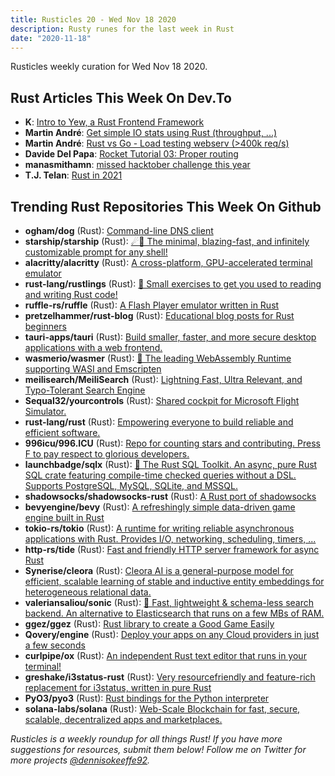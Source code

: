 ```yaml
---
title: Rusticles 20 - Wed Nov 18 2020
description: Rusty runes for the last week in Rust
date: "2020-11-18"
---
```


Rusticles weekly curation for Wed Nov 18 2020.

## Rust Articles This Week On Dev.To

- **K**: [Intro to Yew, a Rust Frontend Framework](https://dev.to/fllstck/intro-to-yew-a-rust-frontend-framework-20hb)
- **Martin André**: [Get simple IO stats using Rust (throughput, ...)](https://dev.to/martichou/get-simple-io-stats-using-rust-throughput-47m4)
- **Martin André**: [Rust vs Go - Load testing webserv (>400k req/s)](https://dev.to/martichou/rust-vs-go-load-testing-400k-req-s-53l)
- **Davide Del Papa**: [Rocket Tutorial 03: Proper routing](https://dev.to/davidedelpapa/rocket-tutorial-03-proper-routing-4ch3)
- **manasmithamn**: [missed hacktober challenge this year](https://dev.to/manasmithamn/missed-hacktober-challenge-this-year-26mg)
- **T.J. Telan**: [Rust in 2021](https://dev.to/tjtelan/rust-in-2021-5p6)

## Trending Rust Repositories This Week On Github

- **ogham/dog** (Rust): [Command-line DNS client](https://github.com/ogham/dog)
- **starship/starship** (Rust): [☄🌌️ The minimal, blazing-fast, and infinitely customizable prompt for any shell!](https://github.com/starship/starship)
- **alacritty/alacritty** (Rust): [A cross-platform, GPU-accelerated terminal emulator](https://github.com/alacritty/alacritty)
- **rust-lang/rustlings** (Rust): [🦀 Small exercises to get you used to reading and writing Rust code!](https://github.com/rust-lang/rustlings)
- **ruffle-rs/ruffle** (Rust): [A Flash Player emulator written in Rust](https://github.com/ruffle-rs/ruffle)
- **pretzelhammer/rust-blog** (Rust): [Educational blog posts for Rust beginners](https://github.com/pretzelhammer/rust-blog)
- **tauri-apps/tauri** (Rust): [Build smaller, faster, and more secure desktop applications with a web frontend.](https://github.com/tauri-apps/tauri)
- **wasmerio/wasmer** (Rust): [🚀 The leading WebAssembly Runtime supporting WASI and Emscripten](https://github.com/wasmerio/wasmer)
- **meilisearch/MeiliSearch** (Rust): [Lightning Fast, Ultra Relevant, and Typo-Tolerant Search Engine](https://github.com/meilisearch/MeiliSearch)
- **Sequal32/yourcontrols** (Rust): [Shared cockpit for Microsoft Flight Simulator.](https://github.com/Sequal32/yourcontrols)
- **rust-lang/rust** (Rust): [Empowering everyone to build reliable and efficient software.](https://github.com/rust-lang/rust)
- **996icu/996.ICU** (Rust): [Repo for counting stars and contributing. Press F to pay respect to glorious developers.](https://github.com/996icu/996.ICU)
- **launchbadge/sqlx** (Rust): [🧰 The Rust SQL Toolkit. An async, pure Rust SQL crate featuring compile-time checked queries without a DSL. Supports PostgreSQL, MySQL, SQLite, and MSSQL.](https://github.com/launchbadge/sqlx)
- **shadowsocks/shadowsocks-rust** (Rust): [A Rust port of shadowsocks](https://github.com/shadowsocks/shadowsocks-rust)
- **bevyengine/bevy** (Rust): [A refreshingly simple data-driven game engine built in Rust](https://github.com/bevyengine/bevy)
- **tokio-rs/tokio** (Rust): [A runtime for writing reliable asynchronous applications with Rust. Provides I/O, networking, scheduling, timers, ...](https://github.com/tokio-rs/tokio)
- **http-rs/tide** (Rust): [Fast and friendly HTTP server framework for async Rust](https://github.com/http-rs/tide)
- **Synerise/cleora** (Rust): [Cleora AI is a general-purpose model for efficient, scalable learning of stable and inductive entity embeddings for heterogeneous relational data.](https://github.com/Synerise/cleora)
- **valeriansaliou/sonic** (Rust): [🦔 Fast, lightweight & schema-less search backend. An alternative to Elasticsearch that runs on a few MBs of RAM.](https://github.com/valeriansaliou/sonic)
- **ggez/ggez** (Rust): [Rust library to create a Good Game Easily](https://github.com/ggez/ggez)
- **Qovery/engine** (Rust): [Deploy your apps on any Cloud providers in just a few seconds](https://github.com/Qovery/engine)
- **curlpipe/ox** (Rust): [An independent Rust text editor that runs in your terminal!](https://github.com/curlpipe/ox)
- **greshake/i3status-rust** (Rust): [Very resourcefriendly and feature-rich replacement for i3status, written in pure Rust](https://github.com/greshake/i3status-rust)
- **PyO3/pyo3** (Rust): [Rust bindings for the Python interpreter](https://github.com/PyO3/pyo3)
- **solana-labs/solana** (Rust): [Web-Scale Blockchain for fast, secure, scalable, decentralized apps and marketplaces.](https://github.com/solana-labs/solana)

_Rusticles is a weekly roundup for all things Rust! If you have more suggestions for resources, submit them below! Follow me on Twitter for more projects [@dennisokeeffe92](https://twitter.com/dennisokeeffe92)._
